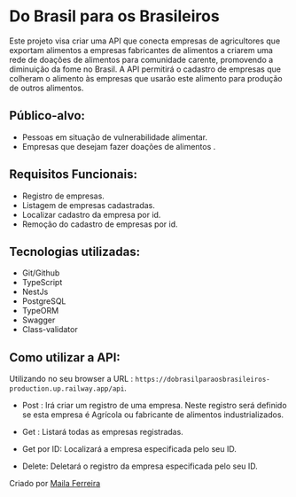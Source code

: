 # Do Brasil para os Brasileiros 
Este projeto visa criar uma API que conecta empresas de agricultores que exportam alimentos a empresas fabricantes de alimentos a criarem uma rede de doações de alimentos para comunidade carente, promovendo a diminuição da fome no Brasil. A API permitirá o cadastro de empresas que colheram o alimento às empresas que usarão este alimento para produção de outros alimentos.

##  Público-alvo: 
- Pessoas em situação de vulnerabilidade alimentar.
- Empresas que desejam fazer doações de alimentos .


##  Requisitos Funcionais: 
- Registro de empresas.
- Listagem de empresas cadastradas. 
- Localizar cadastro da empresa por id.
- Remoção do cadastro de empresas por id.

##  Tecnologias utilizadas: 
- Git/Github
- TypeScript
- NestJs
- PostgreSQL
- TypeORM
- Swagger
- Class-validator

##  Como utilizar a API: 

Utilizando no seu browser a URL : `https://dobrasilparaosbrasileiros-production.up.railway.app/api`.

- Post : Irá criar um registro de uma empresa. Neste registro será definido se esta empresa é Agrícola ou fabricante de alimentos industrializados.

- Get : Listará todas as empresas registradas.

- Get por ID: Localizará a empresa especificada pelo seu ID.

- Delete: Deletará o registro da empresa especificada pelo seu ID.



Criado por [Maila Ferreira ](https://github.com/MailaFAP) 